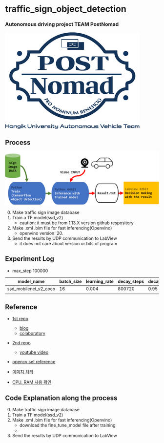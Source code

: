 # traffic_sign_object_detection
### Autonomous driving project TEAM PostNomad

![logo](/asset/logo.png)

## Process

![plan](/asset/plan.png)

0. Make traffic sign image database
1. Train a TF model(ssd_v2)
    * caution: it must be from 1.13.X version github respository
2. Make .xml .bim file for fast inferencing(Openvino)
    * openvino version: 20.
3. Send the results by UDP communication to LabView
    * it does not care about version or bits of program
    
## Experiment Log

* max_step 100000

|model_name|batch_size|learning_rate|decay_steps|decay_factor|momentum_optimizer_value|decay|epsilon|
|-|-|-|-|-|-|-|-|
|ssd_mobilenet_v2_coco|16|0.004|800720|0.95|0.9|0.9|1|
| | | | | | | | |

## Reference
* [1st repo](https://github.com/Tony607/object_detection_demo)
  * [blog](https://www.dlology.com/blog/how-to-train-an-object-detection-model-easy-for-free/)
  * [colaboratory](https://colab.research.google.com/github/Tony607/object_detection_demo/blob/master/tensorflow_object_detection_training_colab.ipynb)

* [2nd repo](https://github.com/EdjeElectronics/TensorFlow-Object-Detection-API-Tutorial-Train-Multiple-Objects-Windows-10)
  * [youtube video](https://youtu.be/Rgpfk6eYxJA)
* [opencv set reference](https://docs.opencv.org/2.4/modules/highgui/doc/reading_and_writing_images_and_video.html)
* [이미지 처리](https://github.com/ethereon/lycon)
* [CPU, RAM 사용 확인](https://frhyme.github.io/python/python_check_memory_usage/)


## Code Explanation along the process
0. Make traffic sign image database
1. Train a TF model(ssd_v2)
2. Make .xml .bim file for fast inferencing(Openvino)
    * download the fine_tune_model file after training
    * 
3. Send the results by UDP communication to LabView
